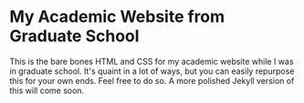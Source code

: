 # My Academic Website from Graduate School

This is the bare bones HTML and CSS for my academic website while I was in graduate school. It's quaint in a lot of ways, but you can easily repurpose this for your own ends. Feel free to do so. A more polished Jekyll version of this will come soon.
